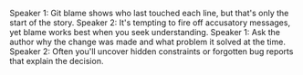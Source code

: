 Speaker 1: Git blame shows who last touched each line, but that's only the start of the story.
Speaker 2: It's tempting to fire off accusatory messages, yet blame works best when you seek understanding.
Speaker 1: Ask the author why the change was made and what problem it solved at the time.
Speaker 2: Often you'll uncover hidden constraints or forgotten bug reports that explain the decision.
